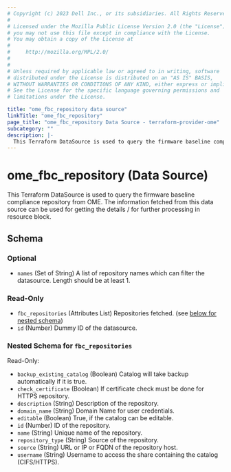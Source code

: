 ```yaml
---
# Copyright (c) 2023 Dell Inc., or its subsidiaries. All Rights Reserved.
# 
# Licensed under the Mozilla Public License Version 2.0 (the "License");
# you may not use this file except in compliance with the License.
# You may obtain a copy of the License at
# 
#     http://mozilla.org/MPL/2.0/
# 
# 
# Unless required by applicable law or agreed to in writing, software
# distributed under the License is distributed on an "AS IS" BASIS,
# WITHOUT WARRANTIES OR CONDITIONS OF ANY KIND, either express or implied.
# See the License for the specific language governing permissions and
# limitations under the License.

title: "ome_fbc_repository data source"
linkTitle: "ome_fbc_repository"
page_title: "ome_fbc_repository Data Source - terraform-provider-ome"
subcategory: ""
description: |-
  This Terraform DataSource is used to query the firmware baseline compliance repository from OME. The information fetched from this data source can be used for getting the details / for further processing in resource block.
---
```


# ome_fbc_repository (Data Source)

This Terraform DataSource is used to query the firmware baseline compliance repository from OME. The information fetched from this data source can be used for getting the details / for further processing in resource block.



<!-- schema generated by tfplugindocs -->
## Schema

### Optional

- `names` (Set of String) A list of repository names which can filter the datasource. Length should be at least 1.

### Read-Only

- `fbc_repositories` (Attributes List) Repositories fetched. (see [below for nested schema](#nestedatt--fbc_repositories))
- `id` (Number) Dummy ID of the datasource.

<a id="nestedatt--fbc_repositories"></a>
### Nested Schema for `fbc_repositories`

Read-Only:

- `backup_existing_catalog` (Boolean) Catalog will take backup automatically if it is true.
- `check_certificate` (Boolean) If certificate check must be done for HTTPS repository.
- `description` (String) Description of the repository.
- `domain_name` (String) Domain Name for user credentials.
- `editable` (Boolean) True, if the catalog can be editable.
- `id` (Number) ID of the repository.
- `name` (String) Unique name of the repository.
- `repository_type` (String) Source of the repository.
- `source` (String) URL or IP or FQDN of the repository host.
- `username` (String) Username to access the share containing the catalog (CIFS/HTTPS).